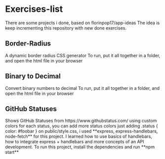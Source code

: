 <h1>Exercises-list</h1>
There are some projects i done, based on florinpop17/app-ideas
The idea is keep incrementing this repository with new done exercises.


<h2>Border-Radius</h2>
A dynamic border radius CSS generator
To run, put it all together in a folder, and open the html file in your browser

<h2>Binary to Decimal</h2>
Convert binary numbers to decimal
To run, put it all together in a folder, and open the html file in your browser

<h2>GitHub Statuses</h2>
Shows GitHub Statuses from https://www.githubstatus.com/ using custom colors for each status, you can add more status colors just adding .status { color: #foobar } on public/style.css, i used **express, express-handlebars, node-fetch** for this project.
I learned how to use basics of handlebars, how to integrate express + handlebars and more concepts of an API development.
To run this project, install the dependencies and run **npm start**
